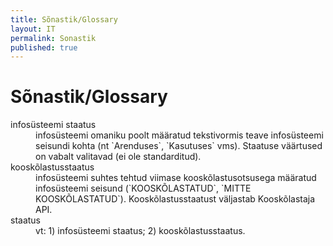 ```yaml
---
title: Sõnastik/Glossary
layout: IT
permalink: Sonastik
published: true
---
```


# Sõnastik/Glossary

<dl>
  <dt>infosüsteemi staatus</dt>
    <dd>infosüsteemi omaniku poolt määratud tekstivormis teave infosüsteemi seisundi kohta (nt `Arenduses`, `Kasutuses` vms). Staatuse väärtused on vabalt valitavad (ei ole standarditud).</dd>
  <dt>kooskõlastusstaatus</dt>
    <dd>infosüsteemi suhtes tehtud viimase kooskõlastusotsusega määratud infosüsteemi seisund (`KOOSKÕLASTATUD`, `MITTE KOOSKÕLASTATUD`). Kooskõlastusstaatust väljastab Kooskõlastaja API.</dd>
  <dt>staatus</dt>
    <dd>vt: 1) infosüsteemi staatus; 2) kooskõlastusstaatus.</dd>
</dl>

